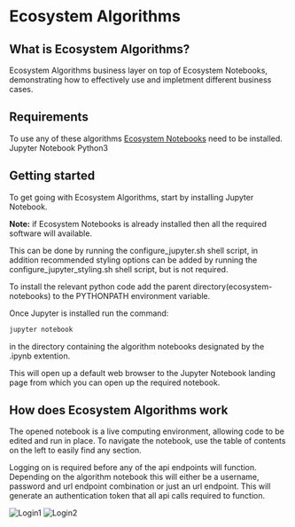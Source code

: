 # Ecosystem Algorithms

## What is Ecosystem Algorithms?

Ecosystem Algorithms business layer on top of Ecosystem Notebooks, demonstrating how to effectively use and impletment different business cases.

## Requirements

To use any of these algorithms [Ecosystem Notebooks](https://github.com/ecosystemai/ecosystem-algorithms) need to be installed.
Jupyter Notebook
Python3

## Getting started

To get going with Ecosystem Algorithms, start by installing Jupyter Notebook.

**Note:** if Ecosystem Notebooks is already installed then all the required software will available.

This can be done by running the configure_jupyter.sh shell script, in addition recommended styling options can be added by running the configure_jupyter_styling.sh shell script, but is not required.

To install the relevant python code add the parent directory(ecosystem-notebooks) to the PYTHONPATH environment variable. 

Once Jupyter is installed run the command:
```bash
jupyter notebook
```
in the directory containing the algorithm notebooks designated by the .ipynb extention.

This will open up a default web browser to the Jupyter Notebook landing page from which you can open up the required notebook.

## How does Ecosystem Algorithms work

The opened notebook is a live computing environment, allowing code to be edited and run in place. 
To navigate the notebook, use the table of contents on the left to easily find any section.

Logging on is required before any of the api endpoints will function. Depending on the algorithm notebook this will either be a username, password and url endpoint combination or just an url endpoint. This will generate an authentication token that all api calls required to function.

![Login1](https://github.com/ecosystemai/ecosystem-algorithms/blob/master/docs/images/login1.png "Login1")
![Login2](https://github.com/ecosystemai/ecosystem-algorithms/blob/master/docs/images/login1.png "Login2")